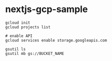 # nextjs-gcp-sample

```bash:
gcloud init
gcloud projects list

# enable API
gcloud services enable storage.googleapis.com

gsutil ls
gsutil mb gs://BUCKET_NAME
```
